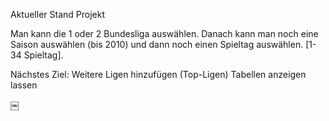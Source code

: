 Aktueller Stand Projekt

Man kann die 1 oder 2 Bundesliga auswählen.
Danach kann man noch eine Saison auswählen (bis 2010) und 
dann noch einen Spieltag auswählen. [1-34 Spieltag].


Nächstes Ziel:
Weitere Ligen hinzufügen (Top-Ligen)
Tabellen anzeigen lassen



￼
 




